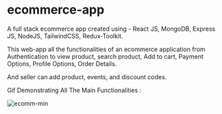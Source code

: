 # ecommerce-app

A full stack ecommerce app created using - React JS, MongoDB, Express JS, NodeJS, TailwindCSS, Redux-Toolkit.

This web-app all the functionalities of an ecommerce application from Authentication to view product, search product, Add to cart, Payment Options, Profile Options, Order Details.

And seller can add product, events, and discount codes.

Gif Demonstrating All The Main Functionalities :

![ecomm-min](https://res.cloudinary.com/atm1x/image/upload/v1693291269/ecomm-min_uwho8r.gif)

